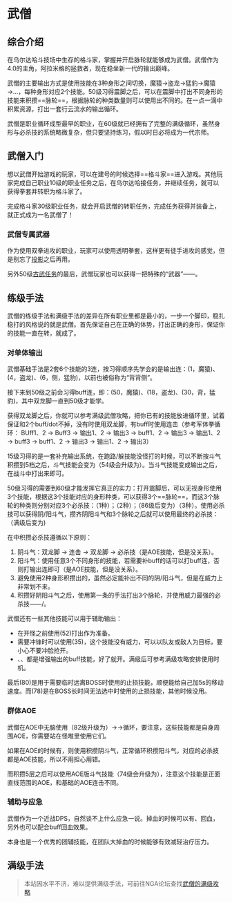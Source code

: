 # 武僧
<FloatTOC />

## 综合介绍

在乌尔达哈斗技场中生存的格斗家，掌握并开启脉轮就能够成为武僧。武僧作为4.0的主角，阿拉米格的拯救者，现在稳坐新一代的输出巅峰。

武僧的主要输出方式是使用技能在3种身形之间切换，魔猿→盗龙→猛豹→魔猿→…，每种身形对应2个技能。50级习得震脚之后，可以在震脚中打出不同身形的技能来积攒==脉轮==，根据脉轮的种类数量则可以使用出不同的<Action name="必杀技" />。在一点一滴中积累资源，打出一套行云流水的输出循环。

武僧是职业循环成型最早的职业，在60级就已经拥有了完整的满级循环，虽然身形与必杀技的系统略微复杂，但只要坚持练习，假以时日必将成为一代宗师。

## 武僧入门

想以武僧开始游戏的玩家，可以在建号的时候选择==格斗家==进入游戏。其他玩家完成自己职业10级的职业任务之后，在乌尔达哈接任务<quest name="如何加入格斗家行会" />，并继续<quest name="疾风迅雷的格斗家" />任务，就可以获得拳套并转职为格斗家了。

完成格斗家30级职业任务<quest name="拳圣" type="plus" />，就会开启武僧的转职任务<quest name="亡国的雷鸣" type="plus" />，完成任务获得<item name="武僧之证" />并装备上，就正式成为一名武僧了！

### 武僧专属武器

作为使用双拳进攻的职业，玩家可以使用透明拳套<item name="皇帝的新拳套" />，这样更有徒手进攻的感觉，但是别忘了[投影](/basic/equip.md#装备染色、投影)之后再用。

另外50级[古武任务](/topic/shine.md)的最后，武僧玩家也可以获得一把特殊的“武器”——<item name="斗壶·镇魂" />。

## 练级手法

武僧的练级手法和满级手法的差异在所有职业里都是最小的，一步一个脚印，稳扎稳打的风格说的就是武僧。首先保证自己在正确的体势，打出正确的身形，保证你的技能一直在转，就成了。

### 对单体输出

武僧基础手法是2套6个技能的3连，按习得顺序先学会的是输出连：<Action name="连击" />(1，魔猿)、<Action name="正拳" />(4，盗龙)、<Action name="崩拳" />(6，侧，猛豹)，以前也被俗称为“背背侧”。

接下来到50级之前会习得buff连，即：<Action name="双龙脚" />(50，魔猿)、<Action name="双掌打" />(18，盗龙)、<Action name="破碎拳" />(30，背，猛豹)，其中双龙脚一直到50级才能学。

获得双龙脚之后，你就可以参考满级武僧攻略，把你已有的技能放进循环里，试着保证<Status :id="101" name="双掌打" />和<Status :id="246" name="破碎拳" />2个buff/dot不掉，没有<Status :id="1861" name="连击效果提高" />时使用双龙脚，有buff时使用连击（参考军体拳循环： BUff1、2 → Buff3 → 输出1、2 → 输出3 → buff1、2 → 输出3 → 输出1、2 → buff3 → buff1、2 → 输出3 → 输出1、2 → 输出3）

15级习得的<Action name="斗气" />是一套补充输出系统，在跑路/躲技能没怪打的时候，可以不断按斗气积攒到5档之后，斗气技能会变为<Action name="铁山靠" />（54级会升级为<Action name="阴阳斗气斩" />）。当斗气技能变成输出之后，在战斗中打出来即可。

50级习得的<Action name="震脚" />需要到60级才能发挥它真正的实力：打开震脚后，可以无视身形使用3个技能，根据这3个技能对应的身形种类，可以获得3个==脉轮==，而这3个脉轮的种类则分别对应3个必杀技：<Action name="苍气炮" />（1种）；<Action name="翻天脚" />（2种）；<Action name="爆裂脚" />（86级后变为<Action name="凤凰舞" />）（3种）。使用必杀技可以获得阴/阳斗气，攒齐阴阳斗气和3个脉轮之后就可以使用最终的必杀技：<Action name="斗魂旋风脚" />（满级后变为<Action name="梦幻斗舞" />)

在<Status :id="110" name="震脚" />中积攒必杀技遵循以下原则：
1. 阴斗气：双龙脚 → 连击 → 双龙脚 → 必杀技（是AOE技能，但是没关系）。
2. 阳斗气：使用任意3个不同身形的技能，若需要补buff的话可以打buff连，否则打输出连即可（是AOE技能，但是没关系）。
3. 避免使用2种身形积攒出的<Action name="翻天脚" />，虽然必定能补出不同的阴/阳斗气，但是在威力上非常划不来。
4. 积攒好阴阳斗气之后，使用第一条的手法打出3个脉轮，并使用威力最强的必杀技——<Action name="斗魂旋风脚" />/<Action name="梦幻斗舞" />。

武僧还有一些其他技能可以用于辅助输出：
* 在开怪之前使用<Action name="演武" />(52)打出<Status :id="2513" name="无相身形" />作为准备。
* 需要冲锋时可以使用<Action name="轻身步法" />(35)，这个技能没有威力，可以以队友或敌人为目标，要小心不要冲脸抢开。
* <Action name="红莲极意" />、<Action name="义结金兰" />、<Action name="疾风极意" />都是增强输出的buff技能，好了就开。满级后可参考满级攻略安排使用时机。

最后<Action name="六合星导脚" />(80)是用于需要临时远离BOSS时使用的止损技能，顺便能给自己加5s的移动速度。而<Action name="无我" />(78)是在BOSS长时间无法选中时使用的止损技能，其他时候没用。

### 群体AOE

武僧在AOE中无脑使用<Action name="破坏神冲" />（82级升级为<Action name="破坏神脚" />）→<Action name="四面脚" />→<Action name="地烈劲" />循环，要注意，这些技能都是自身周围AOE，你需要站在怪堆里使用它们。

如果在AOE的时候有<Status :id="110" name="震脚" />，则使用<Action name="破坏神脚" />积攒阴斗气，正常循环积攒阳斗气，对应的必杀技都是AOE技能，所以不用担心用错。

而<Action name="斗气" />积攒5层之后可以使用AOE版斗气技能<Action name="空鸣拳" />（74级会升级为<Action name="万象斗气圈" />），注意这个技能是正面直线范围的AOE，和基础的AOE连击不同。

### 辅助与应急

武僧作为一个近战DPS，自然谈不上什么应急一说。掉血的时候可以有<Action name="内丹" />、<Action name="浴血" />回血，另外也可以配合<Action name="真言" />buff回血效果。

<Action name="真言" />本身也是一个优秀的团辅技能，在团队大掉血的时候能够有效减轻治疗压力。

## 满级手法

> 本站因水平不济，难以提供满级手法，可前往NGA论坛查找[武僧的满级攻略](https://bbs.nga.cn/thread.php?key=%E6%AD%A6%E5%83%A7&fid=698)